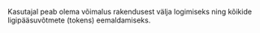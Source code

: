 Kasutajal peab olema võimalus rakendusest välja logimiseks ning kõikide
ligipääsuvõtmete (tokens) eemaldamiseks.
